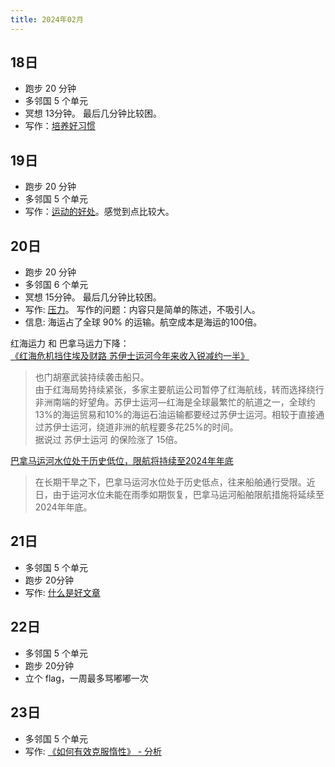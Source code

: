 ```yaml
---
title: 2024年02月
---
```


## 18日
* 跑步 20 分钟
* 多邻国 5 个单元
* 冥想 13分钟。 最后几分钟比较困。
* 写作：[培养好习惯](../../1-happiness/6-method/good-habbit.md)

## 19日
* 跑步 20 分钟
* 多邻国 5 个单元
* 写作：[运动的好处](../../2-health/1-sport/benefits.md)。感觉到点比较大。

## 20日
* 跑步 20 分钟
* 多邻国 6 个单元
* 冥想 15分钟。 最后几分钟比较困。
* 写作: [压力](../terms/pressure.md)。 写作的问题：内容只是简单的陈述，不吸引人。
* 信息: 海运占了全球 90% 的运输。航空成本是海运的100倍。

红海运力 和 巴拿马运力下降：  
[《红海危机挡住埃及财路 苏伊士运河今年来收入锐减约一半》](https://finance.eastmoney.com/a/202402202989526454.html) 
> 也门胡塞武装持续袭击船只。  
> 由于红海局势持续紧张，多家主要航运公司暂停了红海航线，转而选择绕行非洲南端的好望角。苏伊士运河—红海是全球最繁忙的航道之一，全球约13%的海运贸易和10%的海运石油运输都要经过苏伊士运河。相较于直接通过苏伊士运河，绕道非洲的航程要多花25%的时间。  
> 据说过 苏伊士运河 的保险涨了 15倍。

[巴拿马运河水位处于历史低位，限航将持续至2024年年底](https://news.cctv.com/2023/09/06/ARTITyGg7WSn4RaLLdLJYCIr230906.shtml)
> 在长期干旱之下，巴拿马运河水位处于历史低点，往来船舶通行受限。近日，由于运河水位未能在雨季如期恢复，巴拿马运河船舶限航措施将延续至2024年年底。

## 21日
* 多邻国 5 个单元
* 跑步 20分钟
* 写作: [什么是好文章](../../3-wealth/1-skill/writing/what-is-good-article.md)

## 22日
* 多邻国 5 个单元
* 跑步 20分钟
* 立个 flag，一周最多骂嘟嘟一次

## 23日
* 多邻国 5 个单元
* 写作: [《如何有效克服惰性》 - 分析](../../3-wealth/1-skill/writing/good-article-analyze/how-to-effectively-overcome-inertia.md/analyze.md)
